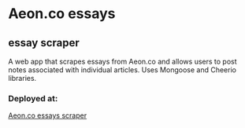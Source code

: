 # Aeon.co essays
## essay scraper

A web app that scrapes essays from Aeon.co and allows users to post notes associated with individual articles. Uses Mongoose and Cheerio libraries.

### Deployed at:
[Aeon.co essays scraper](https://mighty-sea-33597.herokuapp.com/ "Essays scraped from Aeon.co")